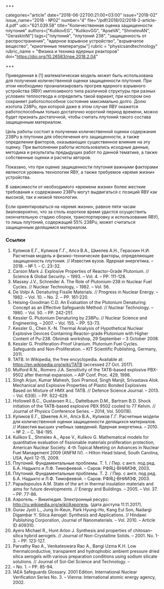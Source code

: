 +++

categories="article"
date="2018-06-22T00:21:00+03:00"
issue="2018-02"
issue_name="2018 - №02"
number="4"
file="/pdf/2018/02/2018-2-article-4.pdf"
udc="621.039.58"
title="Количественная оценка защищенности плутония"
authors=["KulikovEG", "KulikovGG", "ApseVA", "ShmelevAN", "GeraskinNI"]
tags=["плутоний", "плутоний 238", "защищенность от распространения", "ядерное взрывное устройство", "взрывчатое вещество", "криогенные температуры"]
rubric = "physicsandtechnology"
rubric_name = "Физика и техника ядерных реакторов"
doi="https://doi.org/10.26583/npe.2018.2.04"

+++

Приведенная в [1] математическая модель может быть использована для получения количественной оценки защищенности плутония. При этом необходимо проанализировать прогрев ядерного взрывного устройства (ЯВУ) имплозивного типа различной структуры при разных условиях теплоотвода и определить такой вариант, при котором оно сохраняет работоспособное состояние максимально долго. Долю изотопа 238Pu, при которой даже в этом случае ЯВУ окажется работоспособным только достаточно короткий период времени, можно будет
признать достаточной, чтобы считать плутоний такого состава защищенным материалом.

Цель работы состоит в получении количественной оценки содержания 238Pu в плутонии для обеспечения его защищенности, а также определении факторов, оказывающих существенное влияние на эту оценку. При выполнении работы использовались исходные данные, методика и результаты предыдущих работ по данной тематике, а также собственные оценки и расчеты авторов.

Показано, что при оценке защищенности плутония важными факторами являются уровень технологии ЯВУ, а также требуемое «время жизни» устройства.

В зависимости от необходимого «времени жизни» более жесткие требования к содержанию 238Pu могут выдвигаться с позиций ЯВУ как высокой, так и низкой технологии.

Если ориентироваться на «время жизни», равное пяти часам (маловероятно, что за столь короткое время удастся осуществить окончательную стадию сборки, транспортировку и использование ЯВУ), то лишь плутоний, содержащий 55% 238Pu, может считаться защищенным делящимся материалом.

### Ссылки

1. Куликов Е.Г., Куликов Г.Г., Апсэ В.А., Шмелев А.Н., Гераскин Н.И. Расчетная модель и физико-технические факторы, определяющие защищенность плутония. // Известия вузов. Ядерная энергетика. – 2018. – № 1. – С. 23-32.
2. Carson Mark J. Explosive Properties of Reactor-Grade Plutonium. // Science & Global Security. – 1993. – Vol. 4. – PP. 111-128.
3. Massey J.V., Schneider A. The Role of Plutonium-238 in Nuclear Fuel Cycles. // Nuclear Technology, – 1982. – Vol. 56.
4. De Volpi A. Denaturing Fissile Materials. // Progress in Nuclear Energy. – 1982. – Vol. 10. – No. 2. – PP. 161-220.
5. Heising-Goodman C.D. An Evaluation of the Plutonium Denaturing Concept as an Effective Safeguards Method. // Nuclear Technology. – 1980. – Vol. 50. – PP. 242-251.
6. Kessler G. Plutonium Denaturing by 238Pu. // Nuclear Science and Engineering. – 2007. – Vol. 155. – PP. 53-73.
7. Kessler G., Chen X.-N. Thermal Analysis of Hypothetical Nuclear Explosive Devices Containing Reactor-grade Plutonium with Higher Content of Pu-238. Obninsk workshop, 29 September – 3 October 2008.
8. Kessler G. Proliferation-Proof Uranium. Plutonium Fuel Cycles. Safeguards and Non-Proliferation. – KIT Scientific Publishing, Germany, 2011.
9. TATB. In Wikipedia, the free encyclopedia. Available at: https://en.wikipedia.org/wiki/TATB (accessed 27 Oct. 2017).
10. Mulford R.N., Romero J.A. Sensitivity of the TATB-based explosive PBX-9502 after thermal expansion. – AIP Conf. Proc. 429, 1998.
11. Singh Arjun, Kumar Mahesh, Soni Pramod, Singh Manjit, Srivastava Alok. Mechanical and Explosive Properties of Plastic Bonded Explosives Based on Mixture of HMX and TATB. // Defence Science Journal. – 2013. – Vol. 63(6). – PP. 622-629.
12. Hollowell B.C., Gustavsen R.L., Dattelbaum D.M., Bartram B.D. Shock initiation of the TATB-based explosive PBX 9502 cooled to 77 Kelvin. // Journal of Physics Conference Series. – 2014, Vol. 500(18).
13. Куликов Е.Г., Шмелев А.Н., Апсэ В.А., Куликов Г.Г. Расчетные модели для количественной оценки защищенности делящихся материалов. // Известия высших учебных заведений. Ядерная энергетика. – 2010. – № 2. – С. 184-195.
14. Kulikov E., Shmelev A., Apse V., Kulikov G. Mathematical models for quantitative evaluation of fissionable materials proliferation protection, American Nuclear Society. 4-th Topical Meeting on Advances in Nuclear Fuel Management 2009 (ANFM IV). – Hilton Head Island, South Carolina, USA, April 12-15, 2009.
15. Плутоний. Фундаментальные проблемы. Т. 1. / Пер. с англ. под ред. Б.А. Надыкто и Л.Ф. Тимофеевой. – Саров: РФЯЦ-ВНИИЭФ, 2003.
16. Плутоний. Фундаментальные проблемы. Т. 2. / Пер. с англ. под ред. Б.А. Надыкто и Л.Ф. Тимофеевой. – Саров: РФЯЦ-ВНИИЭФ, 2003.
17. Papadopoulos A.M. State of the art in thermal insulation materials and aims for future developments. // Energy and Buildings. – 2005. – Vol. 37. – PP. 77-86.
18. Аэрогель. – Википедия. Электронный ресурс: http://ru.wikipedia.org/wiki/Аэрогель. (дата доступа 11.11.2017).
19. Gurav Jyoti L., Jung In-Keun, Park Hyung-Ho, Kang Eul Son, Nadargi Digambar Y. Silica Aerogel: Synthesis and Applications. // Hindawi Publishing Corporation, Journal of Nanomaterials. – Vol. 2010. – Article ID 409310.
20. Ayers Michael R., Hunt Arlon J. Synthesis and properties of chitosan–silica hybrid aerogels. // Journal of Non-Crystalline Solids. – 2001. No. 1-3. – PP. 123-127.
21. Parvathy Rao A., Venkateswara Rao A., Bangi Uzma K.H. Low thermalconductive, transparent and hydrophobic ambient pressure dried silica aerogels with various preparation conditions using sodium silicate solutions. // Journal of Sol-Gel Science and Technology. –
2008. – No. 1. – PP. 85-94.
22. IAEA Safeguards Glossary. 2001 Edition. International Nuclear Verification Series No. 3. – Vienna: International atomic energy agency, 2002.
